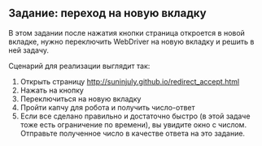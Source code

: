 ## Задание: **переход на новую вкладку**

В этом задании после нажатия кнопки страница откроется в новой вкладке, нужно переключить WebDriver на новую вкладку и решить в ней задачу.

Сценарий для реализации выглядит так:

1) Открыть страницу http://suninjuly.github.io/redirect_accept.html
2) Нажать на кнопку
3) Переключиться на новую вкладку
4) Пройти капчу для робота и получить число-ответ
5) Если все сделано правильно и достаточно быстро (в этой задаче тоже есть ограничение по времени), вы увидите окно с числом. Отправьте полученное число в качестве ответа на это задание.